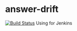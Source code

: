# answer-drift
[![Build Status](http://jenkins.masalitin.info/buildStatus/icon?job=test-ci&build=8)](http://jenkins.masalitin.info/job/test-ci/8/)
Using for Jenkins
